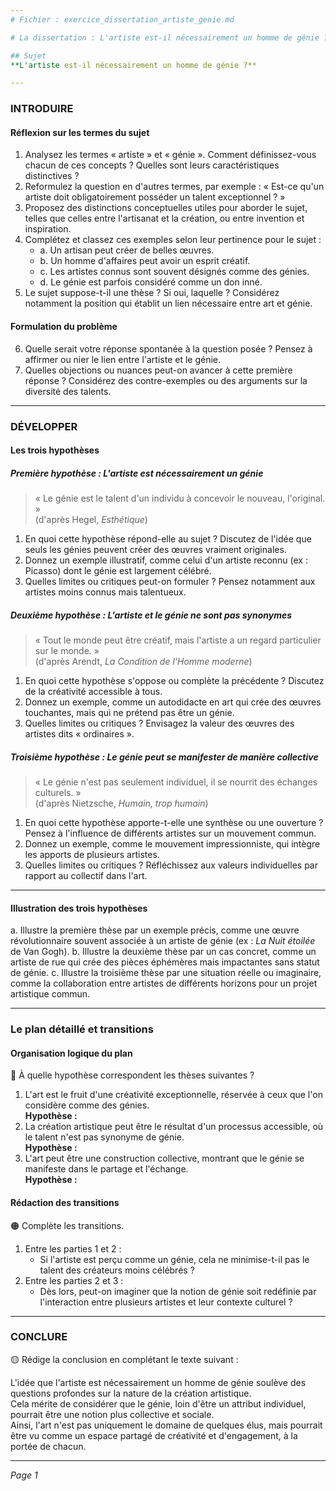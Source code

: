 ```yaml
---
# Fichier : exercice_dissertation_artiste_genie.md

# La dissertation : L'artiste est-il nécessairement un homme de génie ?

## Sujet
**L'artiste est-il nécessairement un homme de génie ?**

---
```


### INTRODUIRE

#### Réflexion sur les termes du sujet

1. Analysez les termes « artiste » et « génie ». Comment définissez-vous chacun de ces concepts ? Quelles sont leurs caractéristiques distinctives ?
2. Reformulez la question en d'autres termes, par exemple : « Est-ce qu'un artiste doit obligatoirement posséder un talent exceptionnel ? »
3. Proposez des distinctions conceptuelles utiles pour aborder le sujet, telles que celles entre l'artisanat et la création, ou entre invention et inspiration.
4. Complétez et classez ces exemples selon leur pertinence pour le sujet :
   - a. Un artisan peut créer de belles œuvres.
   - b. Un homme d'affaires peut avoir un esprit créatif.
   - c. Les artistes connus sont souvent désignés comme des génies.
   - d. Le génie est parfois considéré comme un don inné.
5. Le sujet suppose-t-il une thèse ? Si oui, laquelle ? Considérez notamment la position qui établit un lien nécessaire entre art et génie.

#### Formulation du problème

6. Quelle serait votre réponse spontanée à la question posée ? Pensez à affirmer ou nier le lien entre l'artiste et le génie.
7. Quelles objections ou nuances peut-on avancer à cette première réponse ? Considérez des contre-exemples ou des arguments sur la diversité des talents.

---

### DÉVELOPPER

#### Les trois hypothèses

##### Première hypothèse : L'artiste est nécessairement un génie

> « Le génie est le talent d'un individu à concevoir le nouveau, l'original. »  
> (d'après Hegel, *Esthétique*)

1. En quoi cette hypothèse répond-elle au sujet ? Discutez de l'idée que seuls les génies peuvent créer des œuvres vraiment originales.
2. Donnez un exemple illustratif, comme celui d'un artiste reconnu (ex : Picasso) dont le génie est largement célébré.
3. Quelles limites ou critiques peut-on formuler ? Pensez notamment aux artistes moins connus mais talentueux.

##### Deuxième hypothèse : L'artiste et le génie ne sont pas synonymes

> « Tout le monde peut être créatif, mais l'artiste a un regard particulier sur le monde. »  
> (d'après Arendt, *La Condition de l'Homme moderne*)

1. En quoi cette hypothèse s'oppose ou complète la précédente ? Discutez de la créativité accessible à tous.
2. Donnez un exemple, comme un autodidacte en art qui crée des œuvres touchantes, mais qui ne prétend pas être un génie.
3. Quelles limites ou critiques ? Envisagez la valeur des œuvres des artistes dits « ordinaires ».

##### Troisième hypothèse : Le génie peut se manifester de manière collective

> « Le génie n'est pas seulement individuel, il se nourrit des échanges culturels. »  
> (d'après Nietzsche, *Humain, trop humain*)

1. En quoi cette hypothèse apporte-t-elle une synthèse ou une ouverture ? Pensez à l'influence de différents artistes sur un mouvement commun.
2. Donnez un exemple, comme le mouvement impressionniste, qui intègre les apports de plusieurs artistes.
3. Quelles limites ou critiques ? Réfléchissez aux valeurs individuelles par rapport au collectif dans l'art.

---

#### Illustration des trois hypothèses

a. Illustre la première thèse par un exemple précis, comme une œuvre révolutionnaire souvent associée à un artiste de génie (ex : *La Nuit étoilée* de Van Gogh).
b. Illustre la deuxième thèse par un cas concret, comme un artiste de rue qui crée des pièces éphémères mais impactantes sans statut de génie.
c. Illustre la troisième thèse par une situation réelle ou imaginaire, comme la collaboration entre artistes de différents horizons pour un projet artistique commun.

---

### Le plan détaillé et transitions

#### Organisation logique du plan

🔴 À quelle hypothèse correspondent les thèses suivantes ?

1. L'art est le fruit d'une créativité exceptionnelle, réservée à ceux que l'on considère comme des génies.  
   **Hypothèse :** 
2. La création artistique peut être le résultat d'un processus accessible, où le talent n'est pas synonyme de génie.  
   **Hypothèse :** 
3. L'art peut être une construction collective, montrant que le génie se manifeste dans le partage et l'échange.  
   **Hypothèse :** 

#### Rédaction des transitions

🟠 Complète les transitions.

1. Entre les parties 1 et 2 :  
   - Si l'artiste est perçu comme un génie, cela ne minimise-t-il pas le talent des créateurs moins célébrés ? 
2. Entre les parties 2 et 3 :  
   - Dès lors, peut-on imaginer que la notion de génie soit redéfinie par l'interaction entre plusieurs artistes et leur contexte culturel ?

---

### CONCLURE

🟡 Rédige la conclusion en complétant le texte suivant :

L'idée que l'artiste est nécessairement un homme de génie soulève des questions profondes sur la nature de la création artistique.  
Cela mérite de considérer que le génie, loin d'être un attribut individuel, pourrait être une notion plus collective et sociale.  
Ainsi, l'art n'est pas uniquement le domaine de quelques élus, mais pourrait être vu comme un espace partagé de créativité et d'engagement, à la portée de chacun.

--- 

*Page 1*